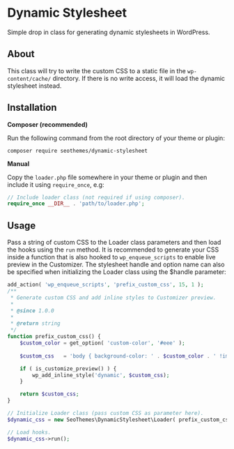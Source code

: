 # Dynamic Stylesheet

Simple drop in class for generating dynamic stylesheets in WordPress.

## About

This class will try to write the custom CSS to a static file in the `wp-content/cache/` directory. If there is no write access, it will load the dynamic stylesheet instead.

## Installation

__Composer (recommended)__

Run the following command from the root directory of your theme or plugin:

```shell
composer require seothemes/dynamic-stylesheet
```

__Manual__

Copy the `loader.php` file somewhere in your theme or plugin and then include it using `require_once`, e.g:

```php
// Include loader class (not required if using composer).
require_once __DIR__ . 'path/to/loader.php';
```

## Usage

Pass a string of custom CSS to the Loader class parameters and then load the hooks using the `run` method. It is recommended to generate your CSS inside a function that is also hooked to `wp_enqueue_scripts` to enable live preview in the Customizer. The stylesheet handle and option name can also be specified when initializing the Loader class using the $handle parameter:

```php
add_action( 'wp_enqueue_scripts', 'prefix_custom_css', 15, 1 );
/**
 * Generate custom CSS and add inline styles to Customizer preview.
 *
 * @since 1.0.0
 *
 * @return string
 */
function prefix_custom_css() {
	$custom_color = get_option( 'custom-color', '#eee' );
  
	$custom_css   = 'body { background-color: ' . $custom_color . ' !important; }';

	if ( is_customize_preview() ) {
		wp_add_inline_style('dynamic', $custom_css);
	}

	return $custom_css;
}

// Initialize Loader class (pass custom CSS as parameter here).
$dynamic_css = new SeoThemes\DynamicStylesheet\Loader( prefix_custom_css(), 'my-prefix' );

// Load hooks.
$dynamic_css->run();
```




